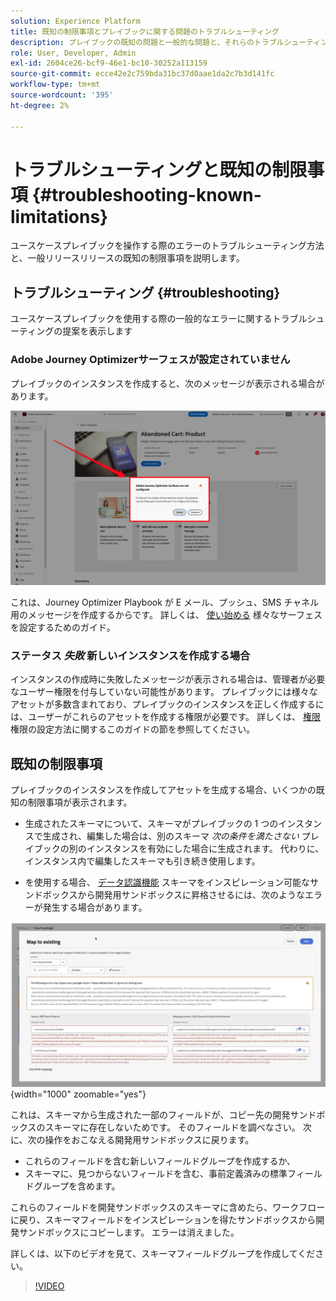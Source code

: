 ```yaml
---
solution: Experience Platform
title: 既知の制限事項とプレイブックに関する問題のトラブルシューティング
description: プレイブックの既知の問題と一般的な問題と、それらのトラブルシューティング方法について詳しく説明します
role: User, Developer, Admin
exl-id: 2604ce26-bcf9-46e1-bc10-30252a113159
source-git-commit: ecce42e2c759bda31bc37d0aae1da2c7b3d141fc
workflow-type: tm+mt
source-wordcount: '395'
ht-degree: 2%

---
```



# トラブルシューティングと既知の制限事項 {#troubleshooting-known-limitations}

ユースケースプレイブックを操作する際のエラーのトラブルシューティング方法と、一般リリースリリースの既知の制限事項を説明します。

## トラブルシューティング {#troubleshooting}

ユースケースプレイブックを使用する際の一般的なエラーに関するトラブルシューティングの提案を表示します

### Adobe Journey Optimizerサーフェスが設定されていません

プレイブックのインスタンスを作成すると、次のメッセージが表示される場合があります。

![トラブルシューティング](/help/use-case-playbooks/assets/playbooks/troubleshooting/troubleshooting-ajo.png)

これは、Journey Optimizer Playbook が E メール、プッシュ、SMS チャネル用のメッセージを作成するからです。 詳しくは、 [使い始める](/help/use-case-playbooks/playbooks/get-started.md#configure-sandbox-and-channel-surfaces-in-journey-optimizer) 様々なサーフェスを設定するためのガイド。

### ステータス *失敗* 新しいインスタンスを作成する場合

インスタンスの作成時に失敗したメッセージが表示される場合は、管理者が必要なユーザー権限を付与していない可能性があります。 プレイブックには様々なアセットが多数含まれており、プレイブックのインスタンスを正しく作成するには、ユーザーがこれらのアセットを作成する権限が必要です。 詳しくは、 [権限](/help/use-case-playbooks/playbooks/get-started.md#grant-your-team-the-required-access-permissions) 権限の設定方法に関するこのガイドの節を参照してください。

## 既知の制限事項

プレイブックのインスタンスを作成してアセットを生成する場合、いくつかの既知の制限事項が表示されます。

* 生成されたスキーマについて、スキーマがプレイブックの 1 つのインスタンスで生成され、編集した場合は、別のスキーマ *次の条件を満たさない* プレイブックの別のインスタンスを有効にした場合に生成されます。 代わりに、インスタンス内で編集したスキーマも引き続き使用します。

* を使用する場合、 [データ認識機能](/help/use-case-playbooks/playbooks/data-awareness.md) スキーマをインスピレーション可能なサンドボックスから開発用サンドボックスに昇格させるには、次のようなエラーが発生する場合があります。

![スキーママッピングワークフローに表示されるエラー。](/help/use-case-playbooks/assets/playbooks/troubleshooting/schema-errors.png){width="1000" zoomable="yes"}

これは、スキーマから生成された一部のフィールドが、コピー先の開発サンドボックスのスキーマに存在しないためです。 そのフィールドを調べなさい。 次に、次の操作をおこなえる開発用サンドボックスに戻ります。

* これらのフィールドを含む新しいフィールドグループを作成するか、
* スキーマに、見つからないフィールドを含む、事前定義済みの標準フィールドグループを含めます。

これらのフィールドを開発サンドボックスのスキーマに含めたら、ワークフローに戻り、スキーマフィールドをインスピレーションを得たサンドボックスから開発サンドボックスにコピーします。 エラーは消えました。

詳しくは、以下のビデオを見て、スキーマフィールドグループを作成してください。

>[!VIDEO](https://video.tv.adobe.com/v/27013/?learn=on)
